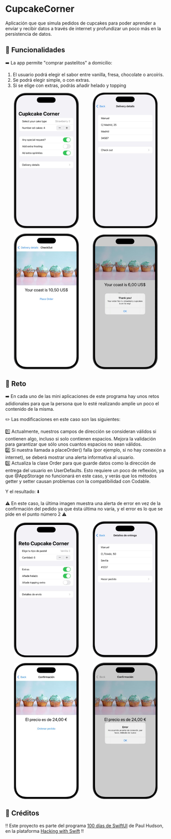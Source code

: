 # CupcakeCorner

Aplicación que que simula pedidos de cupcakes para poder aprender a enviar y recibir datos a través de internet y profundizar un poco más en la persistencia de datos.  

## 📱 Funcionalidades
➡️ La app permite "comprar pastelitos" a domicilio:  
1. El usuario podrá elegir el sabor entre vanilla, fresa, chocolate o arcoíris.  
2. Se podrá elegir simple, o con extras.  
3. Si se elige con extras, podrás añadir helado y topping

<p align="center">

  <img src="CupcakeCorner1.png" width="203">
  &nbsp;&nbsp;&nbsp;&nbsp;&nbsp;&nbsp;&nbsp;&nbsp;&nbsp;
  <img src="CupcakeCorner2.png" width="203">  

</p>
<p align="center">

  <img src="CupcakeCorner3.png" width="203">
  &nbsp;&nbsp;&nbsp;&nbsp;&nbsp;&nbsp;&nbsp;&nbsp;&nbsp;
  <img src="CupcakeCorner4.png" width="203">

</p>

## 🎯 Reto
➡️ En cada uno de las mini aplicaciones de este programa hay unos retos adidionales para que la persona que lo esté realizando amplíe un poco el contenido de la misma.  

✏️ Las modificaciones en este caso son las siguientes:  

1️⃣ Actualmente, nuestros campos de dirección se consideran válidos si contienen algo, incluso si solo contienen espacios. Mejora la validación para garantizar que sólo unos cuantos espacios no sean válidos.  
2️⃣ Si nuestra llamada a placeOrder() falla (por ejemplo, si no hay conexión a internet), se deberá mostrar una alerta informativa al usuario.  
3️⃣ Actualiza la clase Order para que guarde datos como la dirección de entrega del usuario en UserDefaults. Esto requiere un poco de reflexión, ya que @AppStorage no funcionará en este caso, y verás que los métodos getter y setter causan problemas con la compatibilidad con Codable.  

Y el resultado: ⬇️  

⚠️ En este caso, la última imagen muestra una alerta de error en vez de la confirmación del pedido ya que ésta última no varía, y el error es lo que se pide en el punto número 2 ⚠️  

<p align="center">

  <img src="RetoCupcakeCorner1.png" width="203">
  &nbsp;&nbsp;&nbsp;&nbsp;&nbsp;&nbsp;&nbsp;&nbsp;&nbsp;
  <img src="RetoCupcakeCorner2.png" width="203">  

</p>
<p align="center">

  <img src="RetoCupcakeCorner3.png" width="203">
  &nbsp;&nbsp;&nbsp;&nbsp;&nbsp;&nbsp;&nbsp;&nbsp;&nbsp;
  <img src="RetoCupcakeCorner4.png" width="203">

## 📌 Créditos
‼️ Este proyecto es parte del programa [100 días de SwiftUI](https://www.hackingwithswift.com/100/swiftui) de Paul Hudson, en la plataforma [Hacking with Swift](https://www.hackingwithswift.com) ‼️